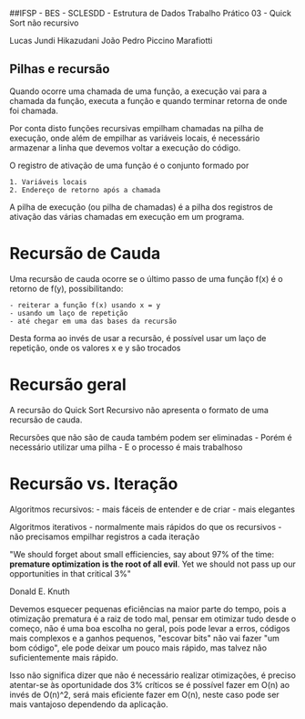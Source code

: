 ##IFSP - BES - SCLESDD - Estrutura de Dados
Trabalho Prático 03 - Quick Sort não recursivo

Lucas Jundi Hikazudani
João Pedro Piccino Marafiotti

## Pilhas e recursão 

Quando ocorre uma chamada de uma função, a execução vai para a chamada da função, executa a função e quando terminar retorna de onde foi chamada.

Por conta disto funções recursivas empilham chamadas na pilha de execução, onde além de empilhar as variáveis locais, é necessário armazenar a linha que devemos voltar a execução do código.

O registro de ativação de uma função é o conjunto formado por

    1. Variáveis locais
    2. Endereço de retorno após a chamada

A pilha de execução (ou pilha de chamadas) é a pilha dos registros de ativação das várias chamadas em execução em um programa.

# Recursão de Cauda

Uma recursão de cauda ocorre se o último passo de uma função f(x) é o retorno de f(y), possibilitando:

    - reiterar a função f(x) usando x = y
    - usando um laço de repetição
    - até chegar em uma das bases da recursão

Desta forma ao invés de usar a recursão, é possível usar um laço de repetição, onde os valores x e y são trocados

# Recursão geral

A recursão do Quick Sort Recursivo não apresenta o formato de uma recursão de cauda.

Recursões que não são de cauda também podem ser eliminadas
    - Porém é necessário utilizar uma pilha
    - E o processo é mais trabalhoso

# Recursão vs. Iteração

Algoritmos recursivos:
    - mais fáceis de entender e de criar
    - mais elegantes

Algoritmos iterativos
    - normalmente mais rápidos do que os recursivos
    - não precisamos empilhar registros a cada iteração


"We should forget about small efficiencies, say about 97% of the time: **premature optimization is the root of all evil**. Yet we should not pass up our opportunities in that critical 3%"

Donald E. Knuth

Devemos esquecer pequenas eficiências na maior parte do tempo, pois a otimização prematura é a raiz de todo mal, pensar em otimizar tudo desde o começo, não é uma boa escolha no geral, pois pode levar a erros, códigos mais complexos e a ganhos pequenos, "escovar bits" não vai fazer "um bom código", ele pode deixar um pouco mais rápido, mas talvez não suficientemente mais rápido.

Isso não significa dizer que não é necessário realizar otimizações, é preciso atentar-se às oportunidade dos 3% críticos
        se é possível fazer em O(n) ao invés de O(n)^2, será mais eficiente fazer em O(n), neste caso pode ser mais vantajoso dependendo da aplicação.